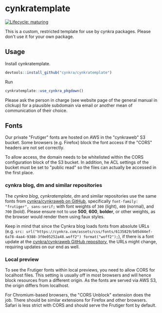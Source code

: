 # cynkratemplate

[![Lifecycle: maturing](https://img.shields.io/badge/lifecycle-maturing-blue.svg)](https://www.tidyverse.org/lifecycle/#maturing)

This is a custom, restricted template for use by cynkra packages.
Please don't use it for your own package.

## Usage

Install cynkratemplate.

```r
devtools::install_github("cynkra/cynkratemplate")
```

Run 

```r
cynkratemplate::use_cynkra_pkgdown()
```

Please ask the person in charge (see website page of the general manual in clickup) for a plausible subdomain via email or another mean of communication of their choice.

## Fonts

Our private "Frutiger" fonts are hosted on AWS in the "cynkraweb" S3 bucket.
Some browsers (e.g. Firefox) block the font access if the "CORS" headers are not set correctly.

To allow access, the domain needs to be whitelisted within the CORS configuration block of the S3 bucket.
In addition, he ACL settings of the bucket must be set to "public read" so the files can actually be accessed in the first place.

### cynkra blog, dm and similar repositories

The *cynkra blog*, *cynkratemplate*, *dm* and similar repositories use the same fonts from [cynkra/cynkraweb on GitHub](https://github.com/cynkra/cynkraweb/blob/main/www/user/_fonts.scss), specifically `font-family: "frutiger", sans-serif;` with font weights of `300` (light), `400` (normal), and `700` (bold). Please ensure not to use **500**, **600**, **bolder**, or other weights, as the browser would render them using faux styles.

Keep in mind that since the Cynkra blog loads fonts from absolute URLs (e.g. `src: url("https://cynkra.com/assets/css/fonts/6135829/b05d44ef-6a78-4aa4-9388-3f0e05252a48.woff2") format("woff2");`), if there is a font update at the [cynkra/cynkraweb GitHub repository](https://github.com/cynkra/cynkraweb/), the URLs might change, requiring updates on our end as well.

### Local preview

To see the Frutiger fonts within local previews, you need to allow CORS for localhost files.
This setting is usually off in most browsers and will hence block resources from a different origin.
As the fonts are served via AWS S3, the origin differs from localhost.

For Chromium-based browsers, the "CORS Unblock" extension does the job.
There should be similar extensions for Firefox and other browsers.
Safari is less strict with CORS and should serve the Frutiger font by default.
